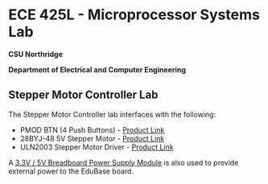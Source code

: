 # ECE 425L - Microprocessor Systems Lab
**CSU Northridge**

**Department of Electrical and Computer Engineering**

## Stepper Motor Controller Lab
The Stepper Motor Controller lab interfaces with the following:
- PMOD BTN (4 Push Buttons) - [Product Link](https://digilent.com/reference/pmod/pmodbtn/reference-manual)
- 28BYJ-48 5V Stepper Motor - [Product Link](https://www.makerfabs.com/28byj-48-stepper-motor-5v.html)
- ULN2003 Stepper Motor Driver - [Product Link](https://www.makerfabs.com/uln2003-stepper-motor-driver.html)

A [3.3V / 5V Breadboard Power Supply Module](https://www.amazon.com/HiLetgo-Supply-Module-Prototype-Breadboard/dp/B00HJ6AE72) is also used to provide external power to the EduBase board.
